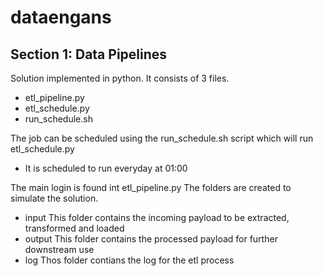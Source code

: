 # dataengans

## Section 1: Data Pipelines

Solution implemented in python. 
It consists of 3 files. 
- etl_pipeline.py 
- etl_schedule.py
- run_schedule.sh

The job can be scheduled using the run_schedule.sh script which will run etl_schedule.py
- It is scheduled to run everyday at 01:00

The main login is found int etl_pipeline.py
The folders are created to simulate the solution. 
- input 
This folder contains the incoming payload to be extracted, transformed and loaded
- output
This folder contains the processed payload for further downstream use
- log
Thos folder contians the log for the etl process